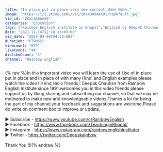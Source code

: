 ```yaml
---
title: "In place,put in place very new concept औक़ात दिखाना,"
image: "https:\/\/i.ytimg.com\/vi\/ZKar3mOAmX0\/hqdefault.jpg"
vid_id: "ZKar3mOAmX0"
categories: "Education"
tags: ["Rainbow English institute in Bhopal","English by Deepak Chauhan","best English coaching classes for on line"]
date: "2021-11-14T12:18:13+03:00"
vid_date: "2019-04-06T04:52:09Z"
duration: "PT9M6S"
viewcount: "629"
likeCount: "44"
dislikeCount: "1"
channel: "Rainbow English"
---
```

{% raw %}In this important video you will learn the use of Use of in place put in place and in place of with many Hindi and English examples please watch the video till end,Hello friends,I Deepak Chauhan from Rainbow English Institute since 1991.welcomes you in this video friends please support us by liking,sharing and subscribing our channel, so that we may be motivated to make new and knowledgeable videos,Thanks a lot for being the part of my channel,your feedback and suggestions are welcome.Please do write on comment box to improve or update.<br /><br />► Subscribe -  <a rel="nofollow" target="blank" href="https://www.youtube.com/c/RainbowEnglish">https://www.youtube.com/c/RainbowEnglish</a><br />► Facebook -  <a rel="nofollow" target="blank" href="https://www.facebook.com/TeachinginBhopal/">https://www.facebook.com/TeachinginBhopal/</a><br />► Instagram - <a rel="nofollow" target="blank" href="https://www.instagram.com/rainbowenglishinstitute/">https://www.instagram.com/rainbowenglishinstitute/</a><br />► Twitter -       <a rel="nofollow" target="blank" href="https://twitter.com/Deepakainbow">https://twitter.com/Deepakainbow</a><br /><br />Thank You !!!{% endraw %}
